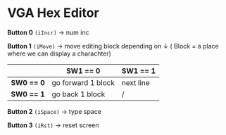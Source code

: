 # VGA Hex Editor

**Button 0** `(iIncr)` → num inc

**Button 1** `(iMove)` → move editing block depending on ↓ ( Block = a place where we can display a charachter)

‎  | SW1 == 0 | SW1 == 1 
--- | --- | ---  
**SW0 == 0** | go forward 1 block  | next line 
**SW0 == 1** | go back 1 block | / 

**Button 2** `(iSpace)` → type space

**Button 3** `(iRst)` → reset screen
